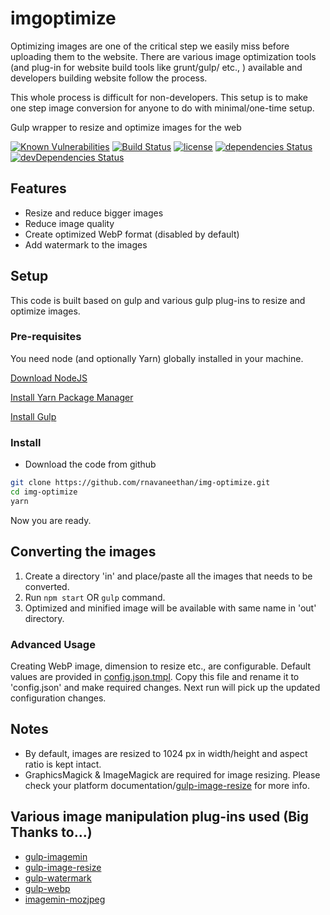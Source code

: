 # imgoptimize

Optimizing images are one of the critical step we easily miss before uploading them to the website. There are various image optimization tools (and plug-in for website build tools like grunt/gulp/ etc., ) available and developers building website follow the process.

This whole process is difficult for non-developers. This setup is to make one step image conversion for anyone to do with minimal/one-time setup.

Gulp wrapper to resize and optimize images for the web

[![Known Vulnerabilities](https://snyk.io/test/github/rnavaneethan/img-optimize/badge.svg)](https://snyk.io/test/github/rnavaneethan/img-optimize) [![Build Status](https://travis-ci.org/rnavaneethan/img-optimize.svg?branch=master)](https://travis-ci.org/rnavaneethan/img-optimize) [![license](https://img.shields.io/github/license/mashape/apistatus.svg)](https://raw.githubusercontent.com/rnavaneethan/img-optimize/master/LICENSE) [![dependencies Status](https://david-dm.org/rnavaneethan/img-optimize/status.svg)](https://david-dm.org/rnavaneethan/img-optimize) [![devDependencies Status](https://david-dm.org/rnavaneethan/img-optimize/dev-status.svg)](https://david-dm.org/rnavaneethan/img-optimize?type=dev)

## Features

* Resize and reduce bigger images
* Reduce image quality
* Create optimized WebP format (disabled by default)
* Add watermark to the images

## Setup

This code is built based on gulp and various gulp plug-ins to resize and optimize images.

### Pre-requisites

You need node (and optionally Yarn) globally installed in your machine.

[Download NodeJS](https://nodejs.org/en/download/)

[Install Yarn Package Manager](https://yarnpkg.com/en/docs/install)

[Install Gulp](https://github.com/gulpjs/gulp/blob/master/docs/getting-started.md)

### Install

* Download the code from github

```sh
git clone https://github.com/rnavaneethan/img-optimize.git
cd img-optimize
yarn
```

Now you are ready.

## Converting the images

1. Create a directory 'in' and place/paste all the images that needs to be converted.
1. Run `npm start` OR `gulp` command.
1. Optimized and minified image will be available with same name in 'out' directory.

### Advanced Usage

Creating WebP image, dimension to resize etc., are configurable. Default values are provided in [config.json.tmpl](config.json.tmpl). Copy this file and rename it to 'config.json' and make required changes. Next run will pick up the updated configuration changes.

## Notes

* By default, images are resized to 1024 px in width/height and aspect ratio is kept intact.
* GraphicsMagick & ImageMagick are required for image resizing. Please check your platform documentation/[gulp-image-resize](https://github.com/scalableminds/gulp-image-resize) for more info.

## Various image manipulation plug-ins used (Big Thanks to...)

* [gulp-imagemin](https://github.com/sindresorhus/gulp-imagemin)
* [gulp-image-resize](https://github.com/scalableminds/gulp-image-resize)
* [gulp-watermark](https://github.com/HAKASHUN/gulp-watermark)
* [gulp-webp](https://github.com/sindresorhus/gulp-webp)
* [imagemin-mozjpeg](https://github.com/imagemin/imagemin-mozjpeg)
